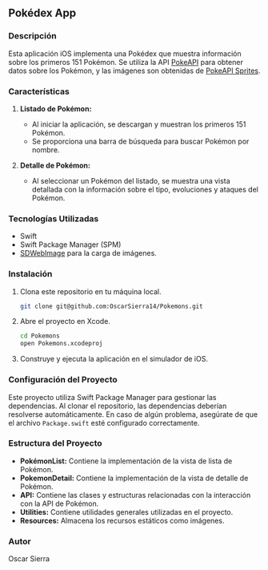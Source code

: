 ## Pokédex App

### Descripción

Esta aplicación iOS implementa una Pokédex que muestra información sobre los primeros 151 Pokémon. Se utiliza la API [PokeAPI](https://pokeapi.co/) para obtener datos sobre los Pokémon, y las imágenes son obtenidas de [PokeAPI Sprites](https://raw.githubusercontent.com/PokeAPI/sprites/master/sprites/pokemon/{id-pokemon}.png).

### Características

1. **Listado de Pokémon:**
   - Al iniciar la aplicación, se descargan y muestran los primeros 151 Pokémon.
   - Se proporciona una barra de búsqueda para buscar Pokémon por nombre.

2. **Detalle de Pokémon:**
   - Al seleccionar un Pokémon del listado, se muestra una vista detallada con la información sobre el tipo, evoluciones y ataques del Pokémon.

### Tecnologías Utilizadas

- Swift
- Swift Package Manager (SPM)
- [SDWebImage](https://github.com/SDWebImage/SDWebImage) para la carga de imágenes.

### Instalación

1. Clona este repositorio en tu máquina local.

   ```bash
   git clone git@github.com:OscarSierra14/Pokemons.git
   ```

2. Abre el proyecto en Xcode.

   ```bash
   cd Pokemons
   open Pokemons.xcodeproj
   ```

3. Construye y ejecuta la aplicación en el simulador de iOS.

### Configuración del Proyecto

Este proyecto utiliza Swift Package Manager para gestionar las dependencias. Al clonar el repositorio, las dependencias deberían resolverse automáticamente. En caso de algún problema, asegúrate de que el archivo `Package.swift` esté configurado correctamente.

### Estructura del Proyecto

- **PokémonList:** Contiene la implementación de la vista de lista de Pokémon.
- **PokemonDetail:** Contiene la implementación de la vista de detalle de Pokémon.
- **API:** Contiene las clases y estructuras relacionadas con la interacción con la API de Pokémon.
- **Utilities:** Contiene utilidades generales utilizadas en el proyecto.
- **Resources:** Almacena los recursos estáticos como imágenes.

### Autor

Oscar Sierra
